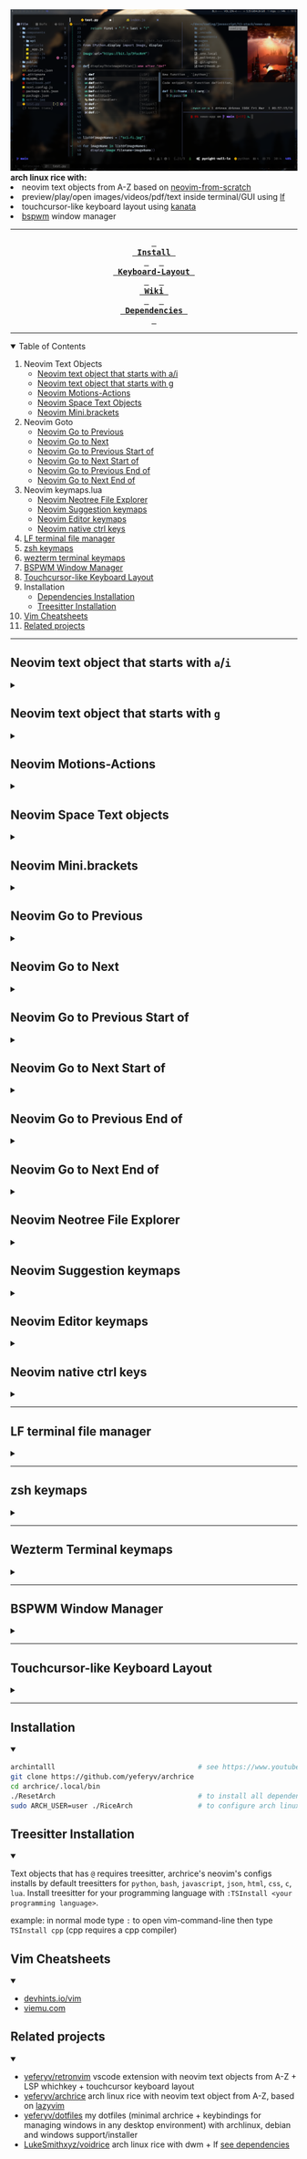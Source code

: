 <div align="center">
    <img src="screenshot.png" alt="screenshot">
    <div align="left">
    <b> arch linux rice with: </b>
    <li> neovim text objects from A-Z based on <a href="https://github.com/LunarVim/Neovim-from-scratch">neovim-from-scratch</a> </li>
    <li> preview/play/open images/videos/pdf/text inside terminal/GUI using <a href="https://github.com/gokcehan/lf">lf</a> </li>
    <li> touchcursor-like keyboard layout using <a href="https://github.com/jtroo/kanata">kanata</a> </li>
    <li> <a href="https://github.com/baskerville/bspwm">bspwm</a> window manager </li>
    </div>

---

**[<kbd> <br> Install <br> </kbd>][Install]** 
**[<kbd> <br> Keyboard-Layout <br> </kbd>][Keyboard-Layout]** 
**[<kbd> <br> Wiki <br> </kbd>][Wiki]** 
**[<kbd> <br> Dependencies <br> </kbd>][Dependencies]**

[Install]: #installation
[Keyboard-Layout]: #touchcursor-like-keyboard-layout
[Wiki]: https://github.com/YeferYV/archrice/wiki
[Dependencies]: https://github.com/YeferYV/archrice/wiki/dependencies

</div>

---

<details open><summary>Table of Contents</summary>

1. Neovim Text Objects
   - [Neovim text object that starts with a/i](#neovim-text-object-that-starts-with-ai)
   - [Neovim text object that starts with g](#neovim-text-object-that-starts-with-g)
   - [Neovim Motions-Actions](#neovim-motions-actions)
   - [Neovim Space Text Objects](#neovim-space-keymaps)
   - [Neovim Mini.brackets](#neovim-minibrackets)
2. Neovim Goto
   - [Neovim Go to Previous](#neovim-go-to-previous)
   - [Neovim Go to Next](#neovim-go-to-next)
   - [Neovim Go to Previous Start of](#neovim-go-to-previous-start-of)
   - [Neovim Go to Next Start of](#neovim-go-to-next-start-of)
   - [Neovim Go to Previous End of](#neovim-go-to-previous-end-of)
   - [Neovim Go to Next End of](#neovim-go-to-next-end-of)
3. Neovim keymaps.lua
   - [Neovim Neotree File Explorer](#neovim-neotree-file-explorer)
   - [Neovim Suggestion keymaps](#neovim-suggestion-keymaps)
   - [Neovim Editor keymaps](#neovim-editor-keymaps)
   - [Neovim native ctrl keys](#neovim-native-ctrl-keys)
4. [LF terminal file manager](#lf-terminal-file-manager)
5. [zsh keymaps](#zsh-keymaps)
6. [wezterm terminal keymaps](#wezterm-terminal-keymaps)
7. [BSPWM Window Manager](#bspwm-window-manager)
8. [Touchcursor-like Keyboard Layout](#touchcursor-like-keyboard-layout)
9. Installation
   - [Dependencies Installation](#dependencies-installation)
   - [Treesitter Installation](#treesitter-installation)
10. [Vim Cheatsheets](#vim-cheatsheets)
11. [Related projects](#related-projects)

</details>

---

## Neovim text object that starts with `a`/`i`

<details><summary></summary>

|          default keymaps           | repeater key | finds and autojumps? | textobject             | description                                                                               | inner / outer                                                                 |
| :--------------------------------: | :----------: | :------------------: | :--------------------- | :---------------------------------------------------------------------------------------- | :---------------------------------------------------------------------------- |
|             `ia`, `aa`             |     `.`      |         yes          | \_function_args        | whole argument/parameter of a function                                                    | outer includes braces                                                         |
|             `iA`, `aA`             |     `.`      |         yes          | @Asignment             | inner: left side of asignment without including type                                      | outer includes left and right side                                            |
|             `ib`, `ab`             |     `.`      |         yes          | \_Braces               | inside of () [] {}                                                                        | outer includes braces                                                         |
|             `iB`, `aB`             |     `.`      |                      | @Block                 | code block (inside of a function, loop, ...)                                              | outer includes line above                                                     |
|             `ic`, `ac`             |     `.`      |                      | word-column            | visual block for words                                                                    | outer includes spaces                                                         |
|             `iC`, `aC`             |     `.`      |                      | WORD-column            | visual block for WORDS                                                                    | outer includes spaces                                                         |
|             `id`, `ad`             |     `.`      |                      | greedyOuterIndentation | outer indentation, expanded to blank lines; useful to get functions with annotations      | outer includes a blank, like `ap`/`ip`                                        |
|             `ie`, `ae`             |     `.`      |                      | nearEoL                | from cursor position to end of line, minus one character                                  | outer includes from start of line (line wise)                                 |
|             `if`, `af`             |     `.`      |         yes          | \_function_call        | like `function args` but only when a function is called                                   | outer includes the function called                                            |
|             `iF`, `aF`             |     `.`      |         yes          | @Function              | inside of a function without leading comments                                             | outer includes function declaration                                           |
|             `ig`, `ag`             |     `.`      |         yes          | @Comment               | line comment                                                                              | outer many times same as inner                                                |
|             `iG`, `aG`             |     `.`      |         yes          | @Conditional           | inside conditional without blanklines                                                     | outer includes the start of a condition                                       |
|             `ih`, `ah`             |     `.`      |         yes          | \_htmlAttribute        | attribute in html/xml like `href="foobar.com"`                                            | inner is only the value inside the quotes trailing comma and space            |
|             `ii`, `ai`             |     `.`      |                      | indentation_noblanks   | surrounding lines with same or higher indentation delimited by blanklines                 | outer includes line above                                                     |
|             `iI`, `aI`             |     `.`      |                      | indentation            | surrounding lines with same or higher indentation                                         | outer includes line above and below                                           |
|             `ij`, `aj`             |     `.`      |         yes          | cssSelector            | class in CSS like `.my-class`                                                             | outer includes trailing comma and space                                       |
|             `ik`, `ak`             |     `.`      |         yes          | \_key                  | key of key-value pair, or left side of a assignment                                       | outer includes spaces                                                         |
|             `il`, `al`             |     `.`      |         yes          | +Last                  | go to last mini.ai text-object (which start with @ or \_)                                 | requires `i`/`a` example `vilk`                                               |
|             `iL`, `aL`             |     `.`      |         yes          | @Loop                  | inside `while` or `for` clauses                                                           | outer includes blankline + comments + line above                              |
|             `im`, `am`             |     `.`      |         yes          | chainMember            | field with the full call, like `.encode(param)`                                           | outer includes the leading `.` (or `:`)                                       |
|             `iM`, `aM`             |     `.`      |         yes          | mdFencedCodeBlock      | markdown fenced code (enclosed by three backticks)                                        | outer includes the enclosing backticks                                        |
|             `in`, `an`             |     `.`      |         yes          | \_number               | numbers, similar to `<C-a>`                                                               | inner: only pure digits, outer: number including minus sign and decimal point |
|             `iN`, `aN`             |     `.`      |         yes          | +Next                  | go to Next mini.ai text-object (which start with @ or \_)                                 | requires `i`/`a` example `viNk`                                               |
|             `io`, `ao`             |     `.`      |         yes          | \_whitespaces          | whitespace beetween characters                                                            | outer includes surroundings                                                   |
|             `ip`, `ap`             |     `.`      |                      | \_paragraph            | blanklines can also be treat as paragraphs when focused on a blankline                    | outer includes below lines                                                    |
|             `iP`, `aP`             |     `.`      |         yes          | @Parameter             | parameters of a function (`>,` or `<,` to interchange)                                    | outer includes commas + spaces                                                |
|             `iq`, `aq`             |     `.`      |         yes          | @Call                  | like `function call` but treesitter aware                                                 | outer includes the function called                                            |
|             `iQ`, `aQ`             |     `.`      |         yes          | @Class                 | inside of a class                                                                         | outer includes class declaration                                              |
|             `ir`, `ar`             |     `.`      |                      | restOfIndentation      | lines down with same or higher indentation                                                | outer: restOfParagraph                                                        |
|             `iR`, `aR`             |     `.`      |         yes          | @Return                | inside of a Return clause                                                                 | outer includes the `return                                                    |
|             `is`, `as`             |     `.`      |                      | \_sentence             | inside mini.ai text object (todo: overwrite it with the original sentence textobj)        | outer line wise                                                               |
|             `iS`, `aS`             |     `.`      |                      | subword                | like `iw`, but treating `-`, `_`, and `.` as word delimiters _and_ only part of camelCase | outer includes trailing `_`,`-`, or space                                     |
|             `it`, `at`             |     `.`      |         yes          | \_tag                  | inside of a html/jsx tag                                                                  | outer includes openning and closing tags                                      |
|             `iu`, `au`             |     `.`      |         yes          | \_quotes               | inside of `` '' ""                                                                        | outer includes openning and closing quotes                                    |
|             `iU`, `aU`             |     `.`      |         yes          | pyTripleQuotes         | python strings surrounded by three quotes (regular or f-string)                           | inner excludes the `"""` or `'''`                                             |
|             `iv`, `av`             |     `.`      |         yes          | \_value                | value of key-value pair, or right side of a assignment                                    | outer includes trailing commas or semicolons or spaces                        |
|             `iw`, `aw`             |     `.`      |                      | \_word                 | from cursor to end of word (delimited by punctuation or space)                            | outer includes start of word                                                  |
|             `iW`, `aW`             |     `.`      |                      | \_WORD                 | from cursor to end of WORD (includes punctuation)                                         | outer includes start of word                                                  |
|             `ix`, `ax`             |     `.`      |         yes          | \_Hex                  | hexadecimal number or color                                                               | outer includes hash `#`                                                       |
|             `iy`, `ay`             |     `.`      |                      | same_indent            | surrounding lines with only same indentation (delimited by blankspaces)                   | outer includes blankspaces                                                    |
|             `iz`, `az`             |     `.`      |                      | fold                   | inside folds without line above neither below                                             | outer includes line above andd below                                          |
|             `iZ`, `aZ`             |     `.`      |         yes          | closedFold             | closed fold                                                                               | outer includes one line after the last folded line                            |
|             `i=`, `a=`             |     `.`      |         yes          | @Assignment.rhs-lhs    | assignmentt right and left without type keyword neither semicolons                        | inner: left assignment, outer: right assignment                               |
|             `i#`, `a#`             |     `.`      |         yes          | @Number                | like `_number` but treesitter aware                                                       | inner and outer are the same (only pure digits)                               |
|             `i?`, `a?`             |     `.`      |         yes          | \_Prompt               | will ask you for enter the delimiters of a text object (useful for dot repeteability)     | outer includes surroundings                                                   |
|       `i(`, `i)`, `a(`, `a)`       |     `.`      |         yes          | `(` or `)`             | inside `()`                                                                               | outer includes surroundings                                                   |
|       `i[`, `i]`, `a[`, `a]`       |     `.`      |         yes          | `[` or `]`             | inside `[]`                                                                               | outer includes surroundings                                                   |
|       `i{`, `i}`, `a{`, `a}`       |     `.`      |         yes          | `{` or `}`             | inside `{}`                                                                               | outer includes surroundings                                                   |
|       `i<`, `i>`, `a<`, `a>`       |     `.`      |         yes          | `<` or `>`             | inside `<>`                                                                               | outer includes surroundings                                                   |
|              i\`, a\`              |     `.`      |         yes          | apostrophe             | inside ``                                                                                 | outer includes surroundings                                                   |
|             `i'`, `a'`             |     `.`      |         yes          | `'`                    | inside `''`                                                                               | outer includes surroundings                                                   |
|             `i"`, `a"`             |     `.`      |         yes          | `"`                    | inside `""`                                                                               | outer includes surroundings                                                   |
|             `i.`, `a.`             |     `.`      |         yes          | `.`                    | inside `..`                                                                               | outer includes surroundings                                                   |
|             `i,`, `a,`             |     `.`      |         yes          | `,`                    | inside `,,`                                                                               | outer includes surroundings                                                   |
|             `i;`, `a;`             |     `.`      |         yes          | `;`                    | inside `;;`                                                                               | outer includes surroundings                                                   |
|             `i-`, `a-`             |     `.`      |         yes          | `-`                    | inside `--`                                                                               | outer includes surroundings                                                   |
|             `i_`, `a_`             |     `.`      |         yes          | `_`                    | inside `__`                                                                               | outer includes surroundings                                                   |
|             `i/`, `a/`             |     `.`      |         yes          | `/`                    | inside `//`                                                                               | outer includes surroundings                                                   |
|            `i\|`, `a\|`            |     `.`      |         yes          | `\|`                   | inside `\|\|`                                                                             | outer includes surroundings                                                   |
|             `i&`, `a&`             |     `.`      |         yes          | `&`                    | inside `&&`                                                                               | outer includes surroundings                                                   |
| `i<punctuation>`, `a<punctuation>` |     `.`      |         yes          | `<punctuation>`        | inside `<punctuation><punctuation>`                                                       | outer includes surroundings                                                   |

</details>

## Neovim text object that starts with `g`

<details><summary></summary>

|    keymap    |  mode   |      repeater key      | textobject                                                    | normal mode                       | operating-pending mode   | visual mode                  | examples in normal mode                                                          |
| :----------: | :-----: | :--------------------: | :------------------------------------------------------------ | :-------------------------------- | :----------------------- | :--------------------------- | :------------------------------------------------------------------------------- |
| `g{` or `g}` | `o`,`x` |                        | braces linewise                                               |                                   | will find and jump       | will find and jump           | `vg{` will select inside braces linewise                                         |
| `g[` or `g]` | `o`,`x` |                        | cursor to Left/right Around (only textobj with `@`,`_`)       |                                   | followed by operator     | uses selected region         | `vg]u` will select until quotation                                               |
|     `g<`     | `n`,`x` |          `.`           | goto StarOf textobj                                           | followed by operator              |                          | selects from cursor position | `vg>iu` will select until end of quotation                                       |
|     `g>`     | `n`,`x` |          `.`           | goto EndOf textobj                                            | followed by operator              |                          | selects form cursor position | `vg<iu` will select until start of quotation                                     |
|     `ga`     | `n`,`x` |                        | align                                                         | followed by operator              |                          | uses selected region         | `vipga=` will align a paragraph by `=`                                           |
|     `gA`     | `n`,`x` |                        | preview align (escape to cancel, enter to accept)             | followed by operator              |                          | uses selected region         | `vipgA=` will align a paraghaph by `=`                                           |
|     `gb`     | `n`,`x` |          `.`           | add virtual cursor (select and find)                          | selects word under cursor         |                          | uses selected word           | `gbgb` will select 2 same words                                                  |
|     `gB`     | `n`,`x` |          `.`           | add virtual cursor (find selected)                            | selects last search               |                          | uses selected word           | `gBgB` will select last search (2 matches)                                       |
|     `gc`     | `o`,`x` |          `.`           | Block comment                                                 |                                   | will find and jump       | will find and jump           | `vgc` will find and select a block of comment                                    |
|     `gC`     | `o`,`x` |          `.`           | Rest of comment                                               |                                   | won't jump               | uses selection               | `vgc` will select from cursor position until the end of block of comment         |
|     `gd`     | `o`,`x` |          `.`           | Diagnostic                                                    |                                   | will find and jump       | will find and jump           | `vgd` will select the error                                                      |
|     `ge`     | `o`,`x` |                        | Previous end of word                                          |                                   | uses cursor position     | uses selection               | `vge` will select from cursor position until previous end of word                |
|     `gE`     | `o`,`x` |                        | Previous end of WORD ('WORD' omits punctuation )              |                                   | uses cursor position     | uses selection               | `vge` will select from cursor position until previous end of WORD                |
|     `gf`     | `o`,`x` |          `.`           | Next find                                                     |                                   | will find and jump       | uses selection               | `cgf???` will replace last search with `???` forwardly                           |
|     `gF`     | `o`,`x` |          `.`           | Prev find                                                     |                                   | will find and jump       | uses selection               | `cgF???` will replace last search with `???` backwardly                          |
|     `gg`     | `o`,`x` |          `.`           | First line                                                    |                                   | uses cursor position     | uses selection               | `vgg` will select until first line                                               |
|     `gh`     | `o`,`x` |          `.`           | Git hunk                                                      |                                   | won't jump               | relesects                    | `vgh` will select modified code                                                  |
|     `gi`     | `n`,`x` |                        | Goto Insert                                                   | will find and jump                |                          | uses selection               | `vgi` will select until last insertion                                           |
|     `gI`     | `o`,`x` |                        | select reference (under cursor)                               |                                   | select word under cursor | reselects                    | `vgI` will select word undercursor                                               |
|     `gj`     | `o`,`x` |          `.`           | GoDown when wrapped                                           |                                   | uses cursor position     | uses selection               | `vgj` will select one line down                                                  |
|     `gk`     | `o`,`x` |          `.`           | GoUp when wrapped                                             |                                   | uses cursor position     | uses selection               | `vgj` will select one line up                                                    |
|     `gK`     | `o`,`x` |          `.`           | column down until indent or shorter line                      |                                   | won't jump               | uses selection               | `vgK` will select column from cursor position until indent or shorter line       |
|     `gl`     | `o`,`x` |                        | Jump toLastChange                                             |                                   | won't jump               | uses selection               | `vgl` will select from cursor position until last change                         |
|     `gL`     | `o`,`x` |          `.`           | Url                                                           |                                   | will find and jump       | relesects                    | `vgL` will select url                                                            |
|     `gm`     | `o`,`x` |                        | Last change                                                   |                                   | won't jump               | reselects                    | `vgm` will select last change                                                    |
|     `gn`     | `o`,`x` | `;`forward `,`backward | +goto next (only textobj with `@`,`_`)                        |                                   | followed by operator     | uses selection               | `vgniu` will select from cursor position until next quotation                    |
|     `go`     | `n`,`x` |          `.`           | add virtual cursor down                                       | selects word under cursor         |                          | uses selected word           | `gogo` will select word and go down then select word and go down                 |
|     `gO`     | `n`,`x` |          `.`           | add virtual cursor up                                         | selects word under cursor         |                          | uses selected word           | `gOgO` will select word and go up then select word and go up                     |
|     `gp`     | `o`,`x` | `;`forward `,`backward | +goto previous (only textobj with `@`,`_`)                    |                                   | followed by operator     | uses selection               | `vgpiu` will select from cursor position until previous quotation                |
|     `gq`     | `n`,`x` |          `.`           | Split/Join comments/lines 80chars(todo: not working)          | requires a operator               |                          | applies to selection         | `vipgq` will split/join a paragraph limited by 80 characters                     |
|     `gr`     | `o`,`x` |          `.`           | RestOfWindow                                                  |                                   | uses cursor position     | uses selection               | `vgr` will select from the cursorline to the last line in the window             |
|     `gR`     | `o`,`x` |          `.`           | VisibleWindow                                                 |                                   | uses cursor position     | uses selection               | `vgR` will select all lines visible in the current window                        |
|     `gs`     | `n`,`x` |          `.`           | Surround (followed by a=add, d=delete, r=replace)             | followed by operator (only add)   |                          | uses selection (only add)    | `viwgsa"` will add `"` to word, `gsd"` will delete `"`, `gsr"'` will replace `"` |
|     `gS`     | `n`,`x` |          `.`           | Join/Split lines inside braces                                | will toggle inside `{}`,`[]`,`()` |                          | followed by operator         | `vipgS` will join selected lines in one line                                     |
|     `gt`     | `o`,`x` |                        | toNextQuotationMark                                           |                                   | uses cursor position     | uses selection               | `vigt` will select from cursor to next closing `'`, `"`, or `` ` ``              |
|     `gT`     | `o`,`x` |                        | toNextClosingBracket                                          |                                   | uses cursor position     | uses selection               | `vigT` will select from cursor to next closing `]`, `)`, or `}`                  |
|     `gu`     | `n`,`x` |          `.`           | to lowercase                                                  | requires a operator               |                          | applies to selection         | `vipgu` will lowercase a paragraph                                               |
|     `gU`     | `n`,`x` |          `.`           | to Uppercase                                                  | requires a operator               |                          | applies to selection         | `vipgU` will uppercase a paragraph                                               |
|     `gv`     | `n`,`x` |                        | last selected                                                 | will find and jump                |                          | reselects                    | `vgv` will select last selection                                                 |
|     `gw`     | `n`,`x` |          `.`           | Split/Join comments/lines 80chars (preserves cursor position) | requires a operator               |                          | applies to selection         | `vipgw` will split/join a paragraph limited by 80 characters                     |
|     `gW`     | `n`,`x` |                        | word-column multicursor                                       | selects from cursor position      |                          | selects from cursor position | `gW` will select words until blankline                                           |
|     `gx`     | `n`,`x` |          `.`           | Blackhole register                                            | followed by operator              |                          | deletes selection            | `vipgx` will delete a paragraph without copying                                  |
|     `gX`     | `n`,`x` |          `.`           | Blackhole linewise                                            | operator not required             |                          | deletes line                 | `gX` will delete line                                                            |
|     `gy`     | `n`,`x` |          `.`           | replace with register                                         | followed by operator              |                          | applies to selection         | `viwgy` will replace word with register (yanked text)                            |
|     `gY`     | `n`,`x` |          `.`           | exchange text                                                 | followed by operator              |                          | uses selection               | `viwgY` will exchange word with another `viwgY`                                  |
|     `gz`     | `n`,`x` |          `.`           | sort                                                          | followed by operator              |                          | uses selection               | `vipgz` will sort paragraph                                                      |
|     `g+`     | `n`,`x` |          `.`           | Increment number                                              | selects number under cursor       |                          | uses selected number         | `10g+` will increment by 10                                                      |
|     `g-`     | `n`,`x` |          `.`           | Decrement number                                              | selects number under cursor       |                          | uses selected number         | `g-` will decrement by 1                                                         |
|   `g<Up>`    | `n`,`x` |                        | Numbers ascending                                             | selects number under cursor       |                          | uses selected number         | `g<Up>` will increase selected numbers ascendingly                               |
|  `g<Down>`   | `n`,`x` |                        | Numbers descending                                            | selects number under cursor       |                          | uses selected number         | `g<Down>` will decrease selected numbers descendingly                            |
|     `=`      | `n`,`x` |          `.`           | autoindent                                                    | followed by operator              |                          | uses selection               | `vip=` autoindents paragraph                                                     |
|     `>`      | `n`,`x` |          `.`           | indent right                                                  | followed by operator              |                          | uses selection               | `vip>` indents to right a paragraph                                              |
|     `<`      | `n`,`x` |          `.`           | indent left                                                   | followed by operator              |                          | uses selection               | `vip<` indents to left a paragraph                                               |

</details>

## Neovim Motions-Actions

<details><summary></summary>

| Keymap |  Mode   | Description                                              |      repeater key      | requires operator? | example when in normal mode                              |
| :----: | :-----: | :------------------------------------------------------- | :--------------------: | :----------------: | :------------------------------------------------------- |
|  `g[`  | `n`,`x` | +Cursor to Left Around (only textobj with `@`,`_`)       |                        |        yes         | `g]u` go to end to quotation                             |
|  `g]`  | `n`,`x` | +Cursor to Rigth Around (only textobj with `@`,`_`)      |                        |        yes         | `g[u` go to start of quotation                           |
|  `g<`  | `n`,`x` | +goto StarOf textobj                                     |          `.`           |        yes         | `g<iu` go to start of quotation                          |
|  `g>`  | `n`,`x` | +goto EndOf textobj                                      |          `.`           |        yes         | `g>iu` go to end of quotation                            |
|  `g,`  |   `n`   | go forward in `:changes`                                 |                        |                    |                                                          |
|  `g;`  |   `n`   | go backward in `:changes`                                |                        |                    |                                                          |
|  `ga`  | `n`,`x` | +align                                                   |          `.`           |        yes         | `gaip=` will align a paragraph by `=`                    |
|  `gA`  | `n`,`x` | +preview align (escape to cancel, enter to accept)       |          `.`           |        yes         | `gAip=` will align a paragraph by `=`                    |
|  `gb`  | `n`,`x` | add virtual cursor (select and find)                     |          `.`           |                    |                                                          |
|  `gB`  | `n`,`x` | add virtual cursor (find selected)                       |          `.`           |                    |                                                          |
|  `gc`  | `n`,`x` | +comment                                                 |          `.`           |        yes         | `gcip` comment a paragraph                               |
|  `gd`  |   `n`   | goto definition                                          |                        |                    |                                                          |
|  `ge`  | `n`,`x` | goto previous endOfWord                                  |                        |                    |                                                          |
|  `gE`  | `n`,`x` | goto previous endOfWord                                  |                        |                    |                                                          |
|  `gf`  |   `n`   | goto file under cursor                                   |                        |                    |                                                          |
|  `gg`  | `n`,`x` | goto first line                                          |                        |                    |                                                          |
|  `gh`  |   `n`   | paste LastSearch register                                |          `.`           |                    |                                                          |
|  `gi`  | `n`,`x` | goto insert                                              |                        |                    |                                                          |
|  `gI`  | `n`,`x` | select reference (under cursor)                          |                        |                    |                                                          |
|  `gj`  | `n`,`x` | goto Down (when wrapped)                                 |                        |                    |                                                          |
|  `gJ`  | `n`,`x` | Join below Line                                          |          `.`           |                    |                                                          |
|  `gk`  | `n`,`x` | goto Up (when wrapped)                                   |                        |                    |                                                          |
|  `gl`  | `n`,`x` | goto last change                                         |                        |                    |                                                          |
|  `gm`  |   `n`   | goto mid window                                          |                        |                    |                                                          |
|  `gM`  | `n`,`x` | goto mid line                                            |                        |                    |                                                          |
|  `gn`  | `n`,`x` | +goto next (only textobj with `@`,`_`)                   | `;`forward `,`backward |        yes         | `gniu` go to next quotation                              |
|  `go`  | `n`,`x` | add virtual cursor down (tab to extend/cursor mode)      |          `.`           |                    |                                                          |
|  `gO`  | `n`,`x` | add virtual cursor up (tab to extend/cursor mode)        |          `.`           |                    |                                                          |
|  `gp`  | `n`,`x` | +goto previous (only textobj with `@`,`_`)               | `;`forward `,`backward |        yes         | `gpiu` go to previous quotation                          |
|  `gq`  | `n`,`x` | +SplitJoin comment/lines 80chars (overrited by LSP)      |          `.`           |        yes         | `gqip` split/join a paragraph by 80 characters           |
|  `gr`  |   `n`   | Redo register (dot to paste forward)                     |          `.`           |                    |                                                          |
|  `gR`  |   `n`   | Redo register (dot to paste backward)                    |          `.`           |                    |                                                          |
|  `gs`  | `n`,`x` | +Surround (followed by a=add, d=delete, r=replace)       |          `.`           |        yes         | `gsaiw"` add `"`, `gsd"` delete `"`, `gsr"'` replace `"` |
|  `gS`  | `n`,`x` | SplitJoin args                                           |          `.`           |                    |                                                          |
|  `gt`  |   `n`   | goto next tab                                            |                        |                    |                                                          |
|  `gT`  |   `n`   | goto prev tab                                            |                        |                    |                                                          |
|  `gu`  | `n`,`x` | +toLowercase                                             |          `.`           |        yes         | `guip` lowercase a paragraph                             |
|  `gU`  | `n`,`x` | +toUppercase                                             |          `.`           |        yes         | `gUip` uppercase a paragraph                             |
|  `gv`  | `n`,`x` | last selected                                            |                        |                    |                                                          |
|  `gw`  | `n`,`x` | +SplitJoin coments/lines 80chars (keeps cursor position) |          `.`           |        yes         | `gwip` split/join a paragraph by 80 characters           |
|  `gW`  | `n`,`x` | word-column multicursor                                  |                        |                    |                                                          |
|  `gx`  | `n`,`x` | +Blackhole register                                      |          `.`           |        yes         | `gxip` delete a paragraph without copying                |
|  `gX`  | `n`,`x` | Blackhole linewise                                       |          `.`           |        yes         | `gX` delete line                                         |
|  `gy`  | `n`,`x` | +replace with register                                   |          `.`           |        yes         | `gyiw` replace word with register (yanked text)          |
|  `gY`  | `n`,`x` | +exchange text                                           |          `.`           |        yes         | `gYiw` exchange word with another `gYiw`                 |
|  `gz`  | `n`,`x` | +sort                                                    |          `.`           |        yes         | `gzip` sort paragraph                                    |
|  `g+`  | `n`,`x` | Increment number                                         |          `.`           |        yes         | `10g+` increment by 10                                   |
|  `g-`  | `n`,`x` | Decrement number                                         |          `.`           |        yes         | `g-` decrement by 1                                      |
|  `=`   | `n`,`x` | +autoindent                                              |          `.`           |        yes         | `=ip` autoindents paragraph                              |
|  `>`   | `n`,`x` | +indent right                                            |          `.`           |        yes         | `>ip` indents to right a paragraph                       |
|  `<`   | `n`,`x` | +indent left                                             |          `.`           |        yes         | `<ip` indents to left a paragraph                        |
|  `$`   | `n`,`x` | End of line                                              |                        |                    |                                                          |
|  `%`   | `n`,`x` | Matching character: '()', '{}', '[]'                     |                        |                    |                                                          |
|  `0`   | `n`,`x` | Start of line                                            |                        |                    |                                                          |
|  `^`   | `n`,`x` | Start of line (non-blank)                                |                        |                    |                                                          |
|  `[[`  | `n`,`x` | Previous class                                           |                        |                    |                                                          |
|  `]]`  | `n`,`x` | Next class                                               |                        |                    |                                                          |
|  `{`   | `n`,`x` | Previous empty line                                      |                        |                    |                                                          |
|  `}`   | `n`,`x` | Next empty line                                          |                        |                    |                                                          |
| `<CR>` | `n`,`x` | Continue Last Flash search                               |                        |                    |                                                          |
|  `b`   | `n`,`x` | Previous word                                            |                        |                    |                                                          |
|  `e`   | `n`,`x` | Next end of word                                         |                        |                    |                                                          |
|  `f`   | `n`,`x` | Move to next char                                        |          `f`           |                    |                                                          |
|  `F`   | `n`,`x` | Move to previous char                                    |          `F`           |                    |                                                          |
|  `G`   | `n`,`x` | Last line                                                |                        |                    |                                                          |
|  `R`   | `n`,`x` | Treesitter Flash Search                                  |                        |                    |                                                          |
|  `s`   | `n`,`x` | Flash                                                    |         `<CR>`         |                    |                                                          |
|  `S`   | `n`,`x` | Flash Treesitter                                         |                        |                    |                                                          |
|  `t`   | `n`,`x` | Move before next char                                    |                        |                    |                                                          |
|  `T`   | `n`,`x` | Move before previous char                                |                        |                    |                                                          |
|  `U`   |   `n`   | repeat :normal <keys>                                    |                        |                    |                                                          |
|  `w`   | `n`,`x` | Next word                                                |                        |                    |                                                          |
|  `W`   | `n`,`x` | Next WORD                                                |                        |                    |                                                          |
|  `Y`   | `n`,`x` | Yank until end of line                                   |                        |                    |                                                          |

</details>

## Neovim Space Text objects

<details><summary></summary>

|       Keymap       |    Mode     | Description                                |                                                    repeater key                                                    |
| :----------------: | :---------: | :----------------------------------------- | :----------------------------------------------------------------------------------------------------------------: |
|     `<space>`      |     `n`     | show whichkey menu                         | `.` [supported `WhichkeyRepeat`](https://github.com/YeferYV/archrice/blob/main/.config/nvim/lua/user/whichkey.lua) |
| `<space><space>f`  | `n`,`x`,`o` | ColumnMove_f                               |                                               `;`forward `,`backward                                               |
| `<space><space>t`  | `n`,`x`,`o` | ColumnMove_t                               |                                               `;`forward `,`backward                                               |
| `<space><space>F`  | `n`,`x`,`o` | ColumnMove_F                               |                                               `;`forward `,`backward                                               |
| `<space><space>T`  | `n`,`x`,`o` | ColumnMove_T                               |                                               `;`forward `,`backward                                               |
| `<space><space>;`  | `n`,`x`,`o` | Next ColumnMove\_;                         |                                               `;`forward `,`backward                                               |
| `<space><space>,`  | `n`,`x`,`o` | Prev ColumnMove\_,                         |                                               `;`forward `,`backward                                               |
| `<space><space>a`  | `n`,`x`,`o` | End Indent with_blankline                  |                                               `;`forward `,`backward                                               |
| `<space><space>i`  | `n`,`x`,`o` | Start Indent with_blankline                |                                               `;`forward `,`backward                                               |
| `<space><space>A`  | `n`,`x`,`o` | End Indent skip_blankline                  |                                               `;`forward `,`backward                                               |
| `<space><space>I`  | `n`,`x`,`o` | Start Indent skip_blankline                |                                               `;`forward `,`backward                                               |
| `<space><space>w`  | `n`,`x`,`o` | Next ColumnMove_w                          |                                               `;`forward `,`backward                                               |
| `<space><space>b`  | `n`,`x`,`o` | Prev ColumnMove_b                          |                                               `;`forward `,`backward                                               |
| `<space><space>e`  | `n`,`x`,`o` | Next ColumnMove_e                          |                                               `;`forward `,`backward                                               |
| `<space><space>ge` | `n`,`x`,`o` | Prev ColumnMove_ge                         |                                               `;`forward `,`backward                                               |
| `<space><space>W`  | `n`,`x`,`o` | Next ColumnMove_W                          |                                               `;`forward `,`backward                                               |
| `<space><space>B`  | `n`,`x`,`o` | Prev ColumnMove_B                          |                                               `;`forward `,`backward                                               |
| `<space><space>E`  | `n`,`x`,`o` | Next ColumnMove_E                          |                                               `;`forward `,`backward                                               |
| `<space><space>gE` | `n`,`x`,`o` | Prev ColumnMove_gE                         |                                               `;`forward `,`backward                                               |
| `<space><space>}`  | `n`,`x`,`o` | Next Blankline                             |                                               `;`forward `,`backward                                               |
| `<space><space>{`  | `n`,`x`,`o` | Prev Blankline                             |                                               `;`forward `,`backward                                               |
| `<space><space>)`  | `n`,`x`,`o` | Next Paragraph                             |                                               `;`forward `,`backward                                               |
| `<space><space>(`  | `n`,`x`,`o` | Prev Paragraph                             |                                               `;`forward `,`backward                                               |
| `<space><space>]`  | `n`,`x`,`o` | End Fold                                   |                                               `;`forward `,`backward                                               |
| `<space><space>[`  | `n`,`x`,`o` | Start Fold                                 |                                               `;`forward `,`backward                                               |
| `<space><space>+`  | `n`,`x`,`o` | next startline                             |                                               `;`forward `,`backward                                               |
| `<space><space>-`  | `n`,`x`,`o` | Prev StartLine                             |                                               `;`forward `,`backward                                               |
| `<space><space>p`  |   `n`,`x`   | Paste after (secondary clipboard)          |                                                        `.`                                                         |
| `<space><space>P`  |   `n`,`x`   | Paste before (secondary clipboard)         |                                                        `.`                                                         |
| `<space><space>y`  |   `n`,`x`   | Yank (secondary clipboard)                 |                                                                                                                    |
| `<space><space>Y`  |   `n`,`x`   | Yank until EndOfLine (secondary clipboard) |                                                                                                                    |

</details>

## Neovim Mini.brackets

<details><summary></summary>

|       keymap        |    mode     | description                     |
| :-----------------: | :---------: | :------------------------------ |
| `[b`/`]b`/`[B`/`]B` | `n`,`o`,`x` | prev/next/first/last buffer     |
| `[c`/`]c`/`[C`/`]C` | `n`,`o`,`x` | prev/next/first/last comment    |
| `[x`/`]x`/`[X`/`]X` | `n`,`o`,`x` | prev/next/first/last conflict   |
| `[d`/`]d`/`[D`/`]D` | `n`,`o`,`x` | prev/next/first/last diagnostic |
| `[f`/`]f`/`[F`/`]F` | `n`,`o`,`x` | prev/next/first/last file       |
| `[i`/`]i`/`[I`/`]I` | `n`,`o`,`x` | prev/next/first/last indent     |
| `[j`/`]j`/`[J`/`]J` | `n`,`o`,`x` | prev/next/first/last jump       |
| `[l`/`]l`/`[L`/`]L` | `n`,`o`,`x` | prev/next/first/last location   |
| `[o`/`]o`/`[O`/`]O` | `n`,`o`,`x` | prev/next/first/last oldfile    |
| `[q`/`]q`/`[Q`/`]Q` | `n`,`o`,`x` | prev/next/first/last quickfix   |
| `[t`/`]t`/`[T`/`]T` | `n`,`o`,`x` | prev/next/first/last treesitter |
| `[u`/`]u`/`[U`/`]U` | `n`,`o`,`x` | prev/next/first/last undo       |
| `[w`/`]w`/`[W`/`]W` | `n`,`o`,`x` | prev/next/first/last window     |
| `[y`/`]y`/`[Y`/`]Y` | `n`,`o`,`x` | prev/next/first/last yank       |

</details>

## Neovim Go to Previous

<details><summary></summary>

| Keymap |    Mode     | Description                  |      repeater key      |
| :----: | :---------: | :--------------------------- | :--------------------: |
| `gpc`  | `n`,`o`,`x` | go to previous comment       | `;`forward `,`backward |
| `gpd`  | `n`,`o`,`x` | go to previous diagnostic    | `;`forward `,`backward |
| `gph`  | `n`,`o`,`x` | go to previous git hunk      | `;`forward `,`backward |
| `gpiy` | `n`,`o`,`x` | go to previous same_indent   | `;`forward `,`backward |
| `gpr`  | `n`,`o`,`x` | go to previous reference     | `;`forward `,`backward |
| `gpz`  | `n`,`o`,`x` | go to previous start of fold | `;`forward `,`backward |
| `gpZ`  | `n`,`o`,`x` | go to previous start scope   | `;`forward `,`backward |

</details>

## Neovim Go to Next

<details><summary></summary>

| Keymap |    Mode     | Description              |      repeater key      |
| :----: | :---------: | :----------------------- | :--------------------: |
| `gnc`  | `n`,`o`,`x` | go to next comment       | `;`forward `,`backward |
| `gnd`  | `n`,`o`,`x` | go to next diagnostic    | `;`forward `,`backward |
| `gnh`  | `n`,`o`,`x` | go to next git hunk      | `;`forward `,`backward |
| `gniy` | `n`,`o`,`x` | go to next same_indent   | `;`forward `,`backward |
| `gnr`  | `n`,`o`,`x` | go to next reference     | `;`forward `,`backward |
| `gnz`  | `n`,`o`,`x` | go to next start of fold | `;`forward `,`backward |
| `gnZ`  | `n`,`o`,`x` | go to next start scope   | `;`forward `,`backward |

</details>

## Neovim Go to Previous Start of

<details><summary></summary>

| Keymap | Mode        | Description           | Repeater Key           |
| ------ | ----------- | --------------------- | ---------------------- |
| `gpaB` | `n`,`o`,`x` | @block.outer          | `;`forward `,`backward |
| `gpaq` | `n`,`o`,`x` | @call.outer           | `;`forward `,`backward |
| `gpaQ` | `n`,`o`,`x` | @class.outer          | `;`forward `,`backward |
| `gpag` | `n`,`o`,`x` | @comment.outer        | `;`forward `,`backward |
| `gpaG` | `n`,`o`,`x` | @conditional.outer    | `;`forward `,`backward |
| `gpaF` | `n`,`o`,`x` | @function.outer       | `;`forward `,`backward |
| `gpaL` | `n`,`o`,`x` | @loop.outer           | `;`forward `,`backward |
| `gpaP` | `n`,`o`,`x` | @parameter.outer      | `;`forward `,`backward |
| `gpaR` | `n`,`o`,`x` | @return.outer         | `;`forward `,`backward |
| `gpaA` | `n`,`o`,`x` | @assignment.outer     | `;`forward `,`backward |
| `gpa=` | `n`,`o`,`x` | @assignment.lhs       | `;`forward `,`backward |
| `gpa#` | `n`,`o`,`x` | @number.outer         | `;`forward `,`backward |
| `gpaf` | `n`,`o`,`x` | outer \_function      | `;`forward `,`backward |
| `gpah` | `n`,`o`,`x` | outer \_htmlAttribute | `;`forward `,`backward |
| `gpak` | `n`,`o`,`x` | outer \_key           | `;`forward `,`backward |
| `gpan` | `n`,`o`,`x` | outer \_number        | `;`forward `,`backward |
| `gpau` | `n`,`o`,`x` | outer \_quote         | `;`forward `,`backward |
| `gpax` | `n`,`o`,`x` | outer \_Hex           | `;`forward `,`backward |
| `gpz`  | `n`,`o`,`x` | Previous Start Fold   | `;`forward `,`backward |
| `gpZ`  | `n`,`o`,`x` | Prev scope            | `;`forward `,`backward |
| `gpiB` | `n`,`o`,`x` | @block.inner          | `;`forward `,`backward |
| `gpiq` | `n`,`o`,`x` | @call.inner           | `;`forward `,`backward |
| `gpiQ` | `n`,`o`,`x` | @class.inner          | `;`forward `,`backward |
| `gpig` | `n`,`o`,`x` | @comment.inner        | `;`forward `,`backward |
| `gpiG` | `n`,`o`,`x` | @conditional.inner    | `;`forward `,`backward |
| `gpiF` | `n`,`o`,`x` | @function.inner       | `;`forward `,`backward |
| `gpiL` | `n`,`o`,`x` | @loop.inner           | `;`forward `,`backward |
| `gpiP` | `n`,`o`,`x` | @parameter.inner      | `;`forward `,`backward |
| `gpiR` | `n`,`o`,`x` | @return.inner         | `;`forward `,`backward |
| `gpiA` | `n`,`o`,`x` | @assignment.inner     | `;`forward `,`backward |
| `gpi=` | `n`,`o`,`x` | @assignment.rhs       | `;`forward `,`backward |
| `gpi#` | `n`,`o`,`x` | @number.inner         | `;`forward `,`backward |
| `gpif` | `n`,`o`,`x` | inner \_function      | `;`forward `,`backward |
| `gpih` | `n`,`o`,`x` | inner \_htmlAttribute | `;`forward `,`backward |
| `gpik` | `n`,`o`,`x` | inner \_key           | `;`forward `,`backward |
| `gpin` | `n`,`o`,`x` | inner \_number        | `;`forward `,`backward |
| `gpiu` | `n`,`o`,`x` | inner \_quote         | `;`forward `,`backward |
| `gpix` | `n`,`o`,`x` | inner \_Hex           | `;`forward `,`backward |

</details>

## Neovim Go to Next Start of

<details><summary></summary>

| Keymap | Mode        | Description           | Repeater Key           |
| ------ | ----------- | --------------------- | ---------------------- |
| `gnaB` | `n`,`o`,`x` | @block.outer          | `;`forward `,`backward |
| `gnaq` | `n`,`o`,`x` | @call.outer           | `;`forward `,`backward |
| `gnaQ` | `n`,`o`,`x` | @class.outer          | `;`forward `,`backward |
| `gnag` | `n`,`o`,`x` | @comment.outer        | `;`forward `,`backward |
| `gnaG` | `n`,`o`,`x` | @conditional.outer    | `;`forward `,`backward |
| `gnaF` | `n`,`o`,`x` | @function.outer       | `;`forward `,`backward |
| `gnaL` | `n`,`o`,`x` | @loop.outer           | `;`forward `,`backward |
| `gnaP` | `n`,`o`,`x` | @parameter.outer      | `;`forward `,`backward |
| `gnaR` | `n`,`o`,`x` | @return.outer         | `;`forward `,`backward |
| `gnaA` | `n`,`o`,`x` | @assignment.outer     | `;`forward `,`backward |
| `gna=` | `n`,`o`,`x` | @assignment.lhs       | `;`forward `,`backward |
| `gna#` | `n`,`o`,`x` | @number.outer         | `;`forward `,`backward |
| `gnaf` | `n`,`o`,`x` | outer \_function      | `;`forward `,`backward |
| `gnah` | `n`,`o`,`x` | outer \_htmlAttribute | `;`forward `,`backward |
| `gnak` | `n`,`o`,`x` | outer \_key           | `;`forward `,`backward |
| `gnan` | `n`,`o`,`x` | outer \_number        | `;`forward `,`backward |
| `gnau` | `n`,`o`,`x` | outer \_quote         | `;`forward `,`backward |
| `gnax` | `n`,`o`,`x` | outer \_Hex           | `;`forward `,`backward |
| `gnz`  | `n`,`o`,`x` | Next Start Fold       | `;`forward `,`backward |
| `gnZ`  | `n`,`o`,`x` | Next scope            | `;`forward `,`backward |
| `gniB` | `n`,`o`,`x` | @block.inner          | `;`forward `,`backward |
| `gniq` | `n`,`o`,`x` | @call.inner           | `;`forward `,`backward |
| `gniQ` | `n`,`o`,`x` | @class.inner          | `;`forward `,`backward |
| `gnig` | `n`,`o`,`x` | @comment.inner        | `;`forward `,`backward |
| `gniG` | `n`,`o`,`x` | @conditional.inner    | `;`forward `,`backward |
| `gniF` | `n`,`o`,`x` | @function.inner       | `;`forward `,`backward |
| `gniL` | `n`,`o`,`x` | @loop.inner           | `;`forward `,`backward |
| `gniP` | `n`,`o`,`x` | @parameter.inner      | `;`forward `,`backward |
| `gniR` | `n`,`o`,`x` | @return.inner         | `;`forward `,`backward |
| `gniA` | `n`,`o`,`x` | @assignment.inner     | `;`forward `,`backward |
| `gni=` | `n`,`o`,`x` | @assignment.rhs       | `;`forward `,`backward |
| `gni#` | `n`,`o`,`x` | @number.inner         | `;`forward `,`backward |
| `gnif` | `n`,`o`,`x` | inner \_function      | `;`forward `,`backward |
| `gnih` | `n`,`o`,`x` | inner \_htmlAttribute | `;`forward `,`backward |
| `gnik` | `n`,`o`,`x` | inner \_key           | `;`forward `,`backward |
| `gnin` | `n`,`o`,`x` | inner \_number        | `;`forward `,`backward |
| `gniu` | `n`,`o`,`x` | inner \_quote         | `;`forward `,`backward |
| `gnix` | `n`,`o`,`x` | inner \_Hex           | `;`forward `,`backward |

</details>

## Neovim Go to Previous End of

<details><summary></summary>

| Keymap  | Mode        | Description           | Repeater Key           |
| ------- | ----------- | --------------------- | ---------------------- |
| `gpeaB` | `n`,`o`,`x` | @block.outer          | `;`forward `,`backward |
| `gpeaq` | `n`,`o`,`x` | @call.outer           | `;`forward `,`backward |
| `gpeaQ` | `n`,`o`,`x` | @class.outer          | `;`forward `,`backward |
| `gpeag` | `n`,`o`,`x` | @comment.outer        | `;`forward `,`backward |
| `gpeaG` | `n`,`o`,`x` | @conditional.outer    | `;`forward `,`backward |
| `gpeaF` | `n`,`o`,`x` | @function.outer       | `;`forward `,`backward |
| `gpeaL` | `n`,`o`,`x` | @loop.outer           | `;`forward `,`backward |
| `gpeaP` | `n`,`o`,`x` | @parameter.outer      | `;`forward `,`backward |
| `gpeaR` | `n`,`o`,`x` | @return.outer         | `;`forward `,`backward |
| `gpeaA` | `n`,`o`,`x` | @assignment.lhs       | `;`forward `,`backward |
| `gpea=` | `n`,`o`,`x` | @assignment.outer     | `;`forward `,`backward |
| `gpea#` | `n`,`o`,`x` | @number.outer         | `;`forward `,`backward |
| `gpeaf` | `n`,`o`,`x` | outer \_function      | `;`forward `,`backward |
| `gpeah` | `n`,`o`,`x` | outer \_htmlAttribute | `;`forward `,`backward |
| `gpeak` | `n`,`o`,`x` | outer \_key           | `;`forward `,`backward |
| `gpean` | `n`,`o`,`x` | outer \_number        | `;`forward `,`backward |
| `gpeau` | `n`,`o`,`x` | outer \_quote         | `;`forward `,`backward |
| `gpeax` | `n`,`o`,`x` | outer \_Hex           | `;`forward `,`backward |
| `gpez`  | `n`,`o`,`x` | Previous End Fold     | `;`forward `,`backward |
| `gpeZ`  | `n`,`o`,`x` | Next scope            | `;`forward `,`backward |
| `gpeiB` | `n`,`o`,`x` | @block.inner          | `;`forward `,`backward |
| `gpeiq` | `n`,`o`,`x` | @call.inner           | `;`forward `,`backward |
| `gpeiQ` | `n`,`o`,`x` | @class.inner          | `;`forward `,`backward |
| `gpeig` | `n`,`o`,`x` | @comment.inner        | `;`forward `,`backward |
| `gpeiG` | `n`,`o`,`x` | @conditional.inner    | `;`forward `,`backward |
| `gpeiF` | `n`,`o`,`x` | @function.inner       | `;`forward `,`backward |
| `gpeiL` | `n`,`o`,`x` | @loop.inner           | `;`forward `,`backward |
| `gpeiP` | `n`,`o`,`x` | @parameter.inner      | `;`forward `,`backward |
| `gpeiR` | `n`,`o`,`x` | @return.inner         | `;`forward `,`backward |
| `gpeiA` | `n`,`o`,`x` | @assignment.inner     | `;`forward `,`backward |
| `gpei=` | `n`,`o`,`x` | @assignment.rhs       | `;`forward `,`backward |
| `gpei#` | `n`,`o`,`x` | @number.inner         | `;`forward `,`backward |
| `gpeif` | `n`,`o`,`x` | inner \_function      | `;`forward `,`backward |
| `gpeih` | `n`,`o`,`x` | inner \_htmlAttribute | `;`forward `,`backward |
| `gpeik` | `n`,`o`,`x` | inner \_key           | `;`forward `,`backward |
| `gpein` | `n`,`o`,`x` | inner \_number        | `;`forward `,`backward |
| `gpeiu` | `n`,`o`,`x` | inner \_quote         | `;`forward `,`backward |
| `gpeix` | `n`,`o`,`x` | inner \_Hex           | `;`forward `,`backward |

</details>

## Neovim Go to Next End of

<details><summary></summary>

| Keymap  | Mode        | Description           | Repeater Key           |
| ------- | ----------- | --------------------- | ---------------------- |
| `gneaB` | `n`,`o`,`x` | @block.outer          | `;`forward `,`backward |
| `gneaq` | `n`,`o`,`x` | @call.outer           | `;`forward `,`backward |
| `gneaQ` | `n`,`o`,`x` | @class.outer          | `;`forward `,`backward |
| `gneag` | `n`,`o`,`x` | @comment.outer        | `;`forward `,`backward |
| `gneaG` | `n`,`o`,`x` | @conditional.outer    | `;`forward `,`backward |
| `gneaF` | `n`,`o`,`x` | @function.outer       | `;`forward `,`backward |
| `gneaL` | `n`,`o`,`x` | @loop.outer           | `;`forward `,`backward |
| `gneaP` | `n`,`o`,`x` | @parameter.outer      | `;`forward `,`backward |
| `gneaR` | `n`,`o`,`x` | @return.outer         | `;`forward `,`backward |
| `gneaA` | `n`,`o`,`x` | @assignment.outer     | `;`forward `,`backward |
| `gnea=` | `n`,`o`,`x` | @assignment.lhs       | `;`forward `,`backward |
| `gnea#` | `n`,`o`,`x` | @number.outer         | `;`forward `,`backward |
| `gneaf` | `n`,`o`,`x` | outer \_function      | `;`forward `,`backward |
| `gneah` | `n`,`o`,`x` | outer \_htmlAttribute | `;`forward `,`backward |
| `gneak` | `n`,`o`,`x` | outer \_key           | `;`forward `,`backward |
| `gnean` | `n`,`o`,`x` | outer \_number        | `;`forward `,`backward |
| `gneau` | `n`,`o`,`x` | outer \_quote         | `;`forward `,`backward |
| `gneax` | `n`,`o`,`x` | outer \_Hex           | `;`forward `,`backward |
| `gnez`  | `n`,`o`,`x` | Next scope            | `;`forward `,`backward |
| `gneZ`  | `n`,`o`,`x` | Next End Fold         | `;`forward `,`backward |
| `gneiB` | `n`,`o`,`x` | @block.inner          | `;`forward `,`backward |
| `gneiq` | `n`,`o`,`x` | @call.inner           | `;`forward `,`backward |
| `gneiQ` | `n`,`o`,`x` | @class.inner          | `;`forward `,`backward |
| `gneig` | `n`,`o`,`x` | @comment.inner        | `;`forward `,`backward |
| `gneiG` | `n`,`o`,`x` | @conditional.inner    | `;`forward `,`backward |
| `gneiF` | `n`,`o`,`x` | @function.inner       | `;`forward `,`backward |
| `gneiL` | `n`,`o`,`x` | @loop.inner           | `;`forward `,`backward |
| `gneiP` | `n`,`o`,`x` | @parameter.inner      | `;`forward `,`backward |
| `gneiR` | `n`,`o`,`x` | @return.inner         | `;`forward `,`backward |
| `gneiA` | `n`,`o`,`x` | @assignment.inner     | `;`forward `,`backward |
| `gnei=` | `n`,`o`,`x` | @assignment.rhs       | `;`forward `,`backward |
| `gnei#` | `n`,`o`,`x` | @number.inner         | `;`forward `,`backward |
| `gneif` | `n`,`o`,`x` | inner \_function      | `;`forward `,`backward |
| `gneih` | `n`,`o`,`x` | inner \_htmlAttribute | `;`forward `,`backward |
| `gneik` | `n`,`o`,`x` | inner \_key           | `;`forward `,`backward |
| `gnein` | `n`,`o`,`x` | inner \_number        | `;`forward `,`backward |
| `gneiu` | `n`,`o`,`x` | inner \_quote         | `;`forward `,`backward |
| `gneix` | `n`,`o`,`x` | inner \_Hex           | `;`forward `,`backward |

</details>

## Neovim Neotree File Explorer

<details><summary></summary>

| Key Combination  | Description                                                   |
| :--------------: | :------------------------------------------------------------ |
|       `#`        | fuzzy_sorter                                                  |
|       `.`        | set_root                                                      |
|       `/`        | fuzzy_finder                                                  |
|       `0`        | focus_preview                                                 |
| `<double-click>` | open                                                          |
|   `backspace`    | navigate_up                                                   |
|     `ctrl+x`     | clear_filter                                                  |
|     `enter`      | Open                                                          |
|      `Down`      | navigate down                                                 |
|       `Up`       | navigate up                                                   |
|      `esc`       | revert_preview                                                |
|       `<`        | prev_source ▕▏ 󰉓 File ▕▏ 󰈚 Bufs ▕▏ 󰊢 Git ▕▏                   |
|       `>`        | next_source ▕▏ 󰉓 File ▕▏ 󰈚 Bufs ▕▏ 󰊢 Git ▕▏                   |
|       `?`        | show keymaps▕▏ 󰉓 File ▕▏ 󰈚 Bufs ▕▏ 󰊢 Git ▕▏                   |
|       `A`        | Create new folder (`path/to/somewhere` creates 3 folders)     |
|       `C`        | close_node                                                    |
|       `D`        | fuzzy_finder_directory                                        |
|       `F`        | filter_on_submit                                              |
|       `G`        | focus last file                                               |
|       `H`        | toggle_hidden                                                 |
|       `J`        | Move focus down 10 times in list view                         |
|       `K`        | Move focus up 10 times in list view                           |
|       `L`        | open_unfocus                                                  |
|       `O`        | system_open                                                   |
|       `P`        | toggle_preview                                                |
|       `R`        | refresh                                                       |
|       `T`        | open_tabdrop_showbuffer                                       |
|       `U`        | ueberzug_open_vertical                                        |
|       `V`        | <function>                                                    |
|       `Z`        | expand_all_nodes                                              |
|       `[g`       | prev_git_modified                                             |
|       `\`        | sixel_open_float                                              |
|       `]g`       | next_git_modified                                             |
|       `a`        | Create new file (`path/to/file` creates 2 folders and 1 file) |
|       `c`        | copy                                                          |
|       `d`        | delete                                                        |
|       `e`        | toggle_auto_expand_width                                      |
|   `f<letter>`    | find (by first `<letter>` of file/folder) and jump            |
|       `ga`       | git_add_file (only when inside ▕▏ 󰊢 Git ▕▏)                   |
|       `gc`       | git_commit (only when inside ▕▏ 󰊢 Git ▕▏)                     |
|       `gg`       | git_commit_and_push (only when inside ▕▏ 󰊢 Git ▕▏)            |
|       `gp`       | git_push (only when inside ▕▏ 󰊢 Git ▕▏)                       |
|       `gr`       | git_revert_file (only when inside ▕▏ 󰊢 Git ▕▏)                |
|       `gu`       | git_unstage_file (only when inside ▕▏ 󰊢 Git ▕▏)               |
|       `gg`       | focus first file                                              |
|       `gj`       | next_git_modified                                             |
|       `gk`       | prev_git_modified                                             |
|       `h`        | getparent_closenode                                           |
|       `i`        | print_path                                                    |
|       `j`        | Move down                                                     |
|       `k`        | Move up                                                       |
|       `l`        | getchild_open                                                 |
|       `m`        | move                                                          |
|       `o`        | quit_on_open                                                  |
|       `oc`       | order_by_created                                              |
|       `od`       | order_by_diagnostics                                          |
|       `og`       | order_by_git_status                                           |
|       `om`       | order_by_modified                                             |
|       `on`       | order_by_name                                                 |
|       `os`       | order_by_size                                                 |
|       `ot`       | order_by_type                                                 |
|       `p`        | paste_from_clipboard                                          |
|       `q`        | close_window                                                  |
|       `r`        | rename                                                        |
|       `t`        | open on new tab and show buffer                               |
|       `u`        | open image with ueberzugpp on floating window                 |
|       `v`        | open on vertical split and close file explorer                |
|       `w`        | open image with imgcat on wezterm vertical pane               |
|       `x`        | cut_to_clipboard                                              |
|       `y`        | copy_to_clipboard                                             |
|       `z`        | close_all_nodes                                               |

</details>

## Neovim Suggestion keymaps

<details><summary></summary>

| Key Combination | mode | Description                     |
| :-------------: | :--: | :------------------------------ |
|  `ctrl+space`   | `i`  | Toggle suggestion widget        |
|     `alt+j`     | `i`  | Show next inline suggestion     |
|     `alt+k`     | `i`  | Show previous inline suggestion |
|     `alt+l`     | `i`  | Commit inline suggestion        |
|    `ctrl+j`     | `i`  | Select next suggestion          |
|    `ctrl+k`     | `i`  | Select previous suggestion      |
|    `ctrl+l`     | `i`  | Accept selected suggestion      |
|    `ctrl+d`     | `i`  | scroll suggestion details       |
|    `ctrl+u`     | `i`  | scroll suggestion details       |

</details>

## Neovim Editor keymaps

<details><summary></summary>

|     Key Combination      |  mode   | Description                                               |
| :----------------------: | :-----: | :-------------------------------------------------------- |
|         `ctrl+\`         |   `n`   | Toggle (terminal) visibility                              |
|       `<esc><esc>`       |   `t`   | terminal normal-mode (when inside neovim's terminal)      |
|           `i`            |   `t`   | terminal exit normal-mode (when inside neovim's terminal) |
|        `<space>`         |   `n`   | Show whichkey menu                                        |
|   `<space><backspace>`   |   `n`   | Show more whichkey entries                                |
|       `<space>o?`        |   `n`   | open file explorer (neotree) and show keybindings         |
|           `jk`           |   `i`   | send Escape                                               |
|         `alt+h`          | `i`,`x` | Send Escape                                               |
|        `shift+h`         |   `n`   | Type `10h`                                                |
|        `shift+j`         |   `n`   | Type `10gj`                                               |
|        `shift+k`         |   `n`   | Type `10gk`                                               |
|        `shift+l`         |   `n`   | Type `10l`                                                |
|          `left`          |   `n`   | Go to previous editor                                     |
|         `right`          |   `n`   | Go to next editor                                         |
| `alt+left` or `alt+down` |   `n`   | Decrease view size                                        |
| `alt+right` or `alt+up`  |   `n`   | Increase view size                                        |
|         `ctrl+h`         |   `n`   | Navigate to left window                                   |
|         `ctrl+j`         |   `n`   | Navigate to down window                                   |
|         `ctrl+k`         |   `n`   | Navigate to up window                                     |
|         `ctrl+l`         |   `n`   | Navigate to right window                                  |
|        `shift+q`         |   `n`   | Close active editor                                       |
|        `shift+r`         |   `n`   | Format and save                                           |

</details>

## Neovim native ctrl keys

<details><summary></summary>

| Key Combination |  mode   | Description                                                                     |
| :-------------: | :-----: | :------------------------------------------------------------------------------ |
|    `ctrl+a`     | `n`,`v` | increase number under cursor                                                    |
|    `ctrl+b`     | `n`,`v` | scroll down by page                                                             |
|    `ctrl+e`     | `n`,`v` | scroll down by line                                                             |
|    `ctrl+d`     | `n`,`v` | scroll down by half page                                                        |
|    `ctrl+f`     | `n`,`v` | scroll up by page                                                               |
|    `ctrl+l`     |   `n`   | clear highlight search                                                          |
|    `ctrl+i`     |   `n`   | jump to next in `:jumps`                                                        |
|    `ctrl+o`     |   `n`   | jump to previous in `:jumps`                                                    |
|    `ctrl+r`     |   `n`   | redo (`u` to undo)                                                              |
|    `ctrl+s`     | `n`,`v` | replace text (using `sed` syntax)(only replaces selected region on visual mode) |
|    `ctrl+u`     | `n`,`v` | scroll up by half page                                                          |
|    `ctrl+v`     | `n`,`v` | visual block mode                                                               |
|    `ctrl+x`     | `n`,`v` | decrease number under cursor                                                    |
|    `ctrl+y`     | `n`,`v` | scroll up by line                                                               |

</details>

---

## LF terminal file manager

<details><summary></summary>

|         keymap         | description                                                             |
| :--------------------: | :---------------------------------------------------------------------- |
|      `<mouse-1>`       | open directory                                                          |
|      `<mouse-2>`       | up directory                                                            |
|      `<mouse-3>`       | open                                                                    |
|        `<a-j>`         | down and redraw preview with wezterm imgcat                             |
|        `<a-k>`         | up and redraw preview with wezterm imgcat                               |
|        `<c-j>`         | restore scrolled text and go down                                       |
|        `<c-k>`         | restore scrolled text and go up                                         |
|   `<tab>` or `<c-i>`   | scroll previewed text down                                              |
| `<backtab>` or `<c-o>` | scroll previewed text up                                                |
|       `<enter>`        | run shell command                                                       |
|          `a`           | rename at the very end                                                  |
|          `A`           | new rename                                                              |
|          `b`           | set image as background                                                 |
|          `B`           | bulk rename                                                             |
|          `D`           | move to trash                                                           |
|          `g1`          | lf one column                                                           |
|          `g2`          | lf two column                                                           |
|          `g3`          | lf three column                                                         |
|         `gbd`          | go to bm-dirs                                                           |
|         `gdt`          | duplicate $TERMINAL                                                     |
|         `gdl`          | duplicate lf                                                            |
|         `gdd`          | drag and drop file                                                      |
|         `gff`          | fzf file manager (stpv for preview)                                     |
|         `gfi`          | view image with ueberzugpp                                              |
|         `gfk`          | fzf kitty preview                                                       |
|         `gfr`          | fzf ripgrep                                                             |
|         `gfs`          | fzf sixel preview                                                       |
|         `gfu`          | fzf ueberzug preview                                                    |
|         `gii`          | mediainfo                                                               |
|         `gll`          | lazygit                                                                 |
|         `gsg`          | $SWALLOWER mpv                                                          |
|         `gsc`          | $SWALLOWER code                                                         |
|         `gsl`          | $SWALLOWER libreoffice                                                  |
|         `gsn`          | $SWALLOWER neovide                                                      |
|         `gSo`          | shell-open-with                                                         |
|         `gSw`          | shell-wait-open-with                                                    |
|         `gSa`          | shell-async-open-with                                                   |
|         `gSp`          | shell-pipe-open-with                                                    |
|         `gtl`          | open lf in tmux                                                         |
|         `gtz`          | open zsh in tmux                                                        |
|         `gwf`          | awrit (kitty web browser)                                               |
|          `i`           | preview in bat                                                          |
|          `I`           | preview in less (image support)                                         |
|          `J`           | 10j                                                                     |
|          `K`           | 10k                                                                     |
|          `l`           | open file or selected files with $EDITOR/sxiv/mpv/zathura/$OPENER       |
|          `o`           | mimeopen                                                                |
|          `O`           | mimeopen --ask                                                          |
|          `Mk`          | mpv --vo=kitty                                                          |
|          `Ms`          | mpv --vo=sixel                                                          |
|          `Mt`          | mpv --vo=tct                                                            |
|          `Md`          | mpv in tmux detach                                                      |
|          `Mp`          | mpv in tmux popup                                                       |
|          `MP`          | mpv in wezterm pane                                                     |
|          `MT`          | mpv in wezterm tab                                                      |
|          `S`           | open zsh in current working directory                                   |
|          `X`           | extract compressed file                                                 |
|          `Y`           | copy path                                                               |
|          `Z`           | zip <filename>                                                          |
|         `:doc`         | to see [all keymaps](https://github.com/gokcehan/lf/blob/master/doc.md) |
|   `<most used keys>`   | [tutorial](https://github.com/gokcehan/lf/wiki/Tutorial)                |

</details>

---

## zsh keymaps

<details><summary></summary>

|  keymap  | description                            |
| :------: | :------------------------------------- |
| `alt+o`  | open lf                                |
| `alt+y`  | open yazi                              |
| `alt+h`  | enter vim mode                         |
| `alt+j`  | previous history and enter vim-mode    |
| `alt+k`  | next history and enter vim-mode        |
| `alt+l`  | complete suggestion and enter vim-mode |
| `ctrl+r` | search history with fzf                |
| `ctrl+l` | clear screen                           |

</details>

---

## Wezterm Terminal keymaps

<details><summary></summary>

|         Key Combination          | Description                                  |
| :------------------------------: | :------------------------------------------- |
|       `<show all keymaps>`       | run `wezterm --show-keys`                    |
|  `alt+space` or `ctrl+shift+x`   | enter vim mode (`/` to search,`v` to select) |
|          `alt+shift+f`           | enter search mode (`n`,`p` like vim mode)    |
|    `alt+c` or `ctrl+shift+c`     | copy selection in terminal                   |
|    `alt+v` or `ctrl+shift+v`     | paste in terminal                            |
|             `alt+e`              | scroll terminal up by line                   |
|             `alt+d`              | scroll terminal down by line                 |
|             `alt+q`              | scroll terminal up by page                   |
|             `alt+a`              | scroll terminal down by page                 |
|             `alt+t`              | scroll terminal to top                       |
|             `alt+g`              | scroll terminal to bottom                    |
|   `alt+s` or `ctrl+shift+tab`    | go to previous tab                           |
|      `alt+f` or `ctrl+tab`       | go to next tab                               |
|         `alt+ctrl+left`          | resize terminal pane left                    |
|         `alt+ctrl+right`         | resize terminal pane right                   |
|         `alt+ctrl+down`          | resize terminal pane down                    |
|          `alt+ctrl+up`           | resize terminal pane up                      |
|        `alt+ctrl+shift+r`        | rotate panes (clockwise)                     |
|           `alt+ctrl+r`           | rotate panes (counter clockwise)             |
|          `alt+shift+s`           | move to previous tab                         |
|          `alt+shift+f`           | move to next tab                             |
|          `alt + <1..9>`          | go to tab <1..9>                             |
|     `ctrl + shift + <1..8>`      | go to tab <1..8>                             |
|            `alt + 0`             | go to last tab                               |
|        `ctrl + shift + 9`        | go to last tab                               |
|             `alt+;`              | go to recent tab                             |
|             `ctrl+0`             | reset font size                              |
|             `ctrl+=`             | increase font size                           |
|             `ctrl+-`             | decrease font size                           |
|            `ctr+left`            | go to left pane                              |
|           `ctrl+down`            | go to down pane                              |
|            `ctrl+up`             | go to up pane                                |
|           `ctr+right`            | go to right pane                             |
|         `ctrl+a ctrl+a`          | Send `ctrl+a`                                |
|            `ctrl+a [`            | open_in_vim                                  |
|            `ctrl+a ]`            | move_pane_to_new_tab                         |
|            `ctrl+a !`            | `wezterm cli move-pane-to-new-tab`           |
|        `ctrl+shift+space`        | quick select                                 |
|         `ctrl+alt+space`         | quick select and open in browser             |
|    `ctrl+a v` or `alt+ctrl+h`    | split vertical                               |
| `ctrl+a shift+v` or `alt+ctrl+v` | split horizontal                             |
|          `ctrl+shift+f`          | search (case insensitive)                    |
|          `ctrl+shift+k`          | clear scrollback                             |
|          `ctrl+shift+n`          | new window                                   |
|          `ctrl+shift+p`          | command palette                              |
|          `ctrl+shift+u`          | select unicode                               |
|    `ctrl+t` or `ctrl+shift+t`    | new tab (with current working directory)     |
|    `ctrl+w` or `ctrl+shift+w`    | close current tab                            |
|          `ctrl+shift+z`          | toggle pane zoom state                       |

</details>

---

## BSPWM Window Manager

<details><summary></summary>

| Keymap                                         | Description                                                |
| ---------------------------------------------- | ---------------------------------------------------------- |
| `super + Return`                               | Open wezterm                                               |
| `ctrl + {_, shift} + Return`                   | Dunst close/reopen notification                            |
| `super + Escape`                               | Stop cronbat                                               |
| `super + shift + Escape`                       | Reload sxhkd configuration                                 |
| `super + {_, shift} + x`                       | Close/kill window                                          |
| `super + control + f; m`                       | Alternate between tiled and monocle layout                 |
| `super + control + f; {q,r}`                   | Quit/restart bspwm                                         |
| `super + control + f; {t,p,f,shift + f}`       | Set window state {tiled,pseudo-tiled,floating,fullscreen}  |
| `super + control + f; {shift + m,l,s,p,h}`     | Set node flags {marked,locked,sticky,private,hidden}       |
| `super + control + f; {plus}`                  | Show hidden nodes one by one                               |
| `alt + Tab`                                    | Rofi alt-tab                                               |
| `super + control + r; d`                       | Rofi drun (dmenu for .desktop apps)                        |
| `super + control + r; {e, shift + e}`          | Rofi emoji                                                 |
| `super + {_,shift} + {1-9,0,minus,equal}`      | Focus or send to the given desktop                         |
| `super + {semicolon,grave}`                    | Focus the last node/desktop                                |
| `super + shift + {semicolon,grave}`            | Swap the last node/desktop                                 |
| `super + {_,shift} + c`                        | Focus the next/previous window in the current desktop      |
| `super + {h,j,k,l}`                            | Focus node in given direction                              |
| `super + shift + {h,j,k,l}`                    | Swap focused window in given direction                     |
| `super + {s,f}`                                | Focus the next/previous desktop in the current monitor     |
| `super + shift + {s,f}`                        | Swap the next/previous desktop in the current monitor      |
| `super + control + s; shift + b`               | Swap current node and biggest window                       |
| `super + control + s; {p,b,f,s}`               | focus the {parent,brother,first,second} node               |
| `super + control + s; {minus,plus}`            | Increase/decrease gap size by 1                            |
| `super + control + s; {o,n}`                   | Focus the older or newer node in the focus history         |
| `super + control + s; {r, shift + r}`          | Rotate focused tree CCW/CW                                 |
| `super + control + s; {Right, Left}`           | Rotate the current nodes parent                            |
| `super + control + s; {Down, Up}`              | Rotate the current node focused                            |
| `super + control + t; space`                   | Toggle polybar                                             |
| `super + control + t; n`                       | Toggle node border (width 1)                               |
| `super + control + t; shift + n`               | Toggle node border (width 2)                               |
| `super + control + t; d`                       | Toggle desktop border (width 1)                            |
| `super + control + t; shift + d`               | Toggle desktop border (width 2)                            |
| `super + control + t; s`                       | Toggle singleton border                                    |
| `super + control + t; g`                       | Toggle gaps (no border)                                    |
| `super + control + t; 1`                       | Toggle gaps (border_width 1)                               |
| `super + control + t; 2`                       | Toggle gaps (border_width 2)                               |
| `super + control + w; b`                       | Balance desktop's nodes                                    |
| `super + control + w; {minus,plus}`            | Increase/decrease window size                              |
| `super + control + w; {h,j,k,l}`               | Hover window to left/down/up/right                         |
| `super + control + w; shift + {h,j,k,l}`       | Move floating window by 10px                               |
| `super + control + w; {Left, Down, Up, Right}` | Hover window to corner                                     |
| `super + control + w; {s,m}`                   | Xdo resize (small/medium)                                  |
| `super + control + w; {f, shift + f}`          | Xdo fixedscreen 1366x768 (fullscreen no visible borders)   |
| `super + control + w; {m, shift + m}`          | Xdo fixedscreen 1366x768 (min-max window)                  |
| `super + {Left,Down,Up,Right}`                 | Smart resize (Will always grow for floating nodes)         |
| `super + shift + {Left,Down,Up,Right}`         | Smart resize (Will always shrink for floating nodes)       |
| `super + XF86Audio{Raise,Lower}Volume`         | Increase/Decrease volume by 5%                             |
| `XF86Audio{Raise,Lower}Volume`                 | Increase/Decrease volume by 2%                             |
| `XF86AudioMute`                                | (Un)mute audio                                             |
| `XF86AudioMicMute`                             | (Un)mute microphone                                        |
| `XF86MonBrightness{Down,Up}`                   | Increase/Decrease backlight by 0.1                         |
| `super + XF86MonBrightness{Down,Up}`           | Increase/Decrease backlight by 2                           |
| `shift + XF86MonBrightness{Down,Up}`           | Dimmer (requires xcalib)                                   |
| `super + {F11,F12}`                            | Dmenu (u)mount android (requires simple-mtpfs)             |
| `super + KP_{Right,Begin,Left}`                | Chromium {next,play-pause,previous}                        |
| `alt + KP_{Right,Begin,Left}`                  | Mpv {next,play-pause,previous}                             |
| `alt + KP_{Down,Up}`                           | Mpv volume {Down, Up}                                      |
| `KP_{Right,Begin,Left,Down,Up}`                | Mpc {next,toggle,prev,volume -2,volume +2}                 |
| `{Print, super + Print}`                       | Screenshot {fullscreen, menu}                              |
| `super + control + c; w`                       | Compositor wallpaper background                            |
| `super + control + c; b`                       | Compositor blur background                                 |
| `super + control + c; k`                       | Compositor keep background                                 |
| `super + control + c; s`                       | Compositor no shadow                                       |
| `super + control + c; {minus,plus}`            | Compositor decrease/increase transparency                  |
| `super + control + r; {1,2,3,4,5}`             | Nighlight temperature                                      |
| `super + control + p; t`                       | Toggle terminal background between #0c0c0c #000000         |
| `super + control + p; o`                       | Set a offline wallpaper (requires pywal)                   |
| `super + control + p; {w,r}`                   | Set a online {wallhaven,reddit} wallpaper (requires pywal) |
| `super + {_,shift} + p`                        | Dmenu {launcher, launch inside wezterm}                    |
| `super + {_,shift} + r`                        | open LF as {current user,root}                             |
| `super + {_,shift} + w`                        | Open/close google-chrome                                   |

</details>

---

## Touchcursor-like Keyboard Layout

<details><summary></summary>

**layer qwerty**

```
@grl 1    2    3    4    5    6    7    8    9    0    -    =    bspc
tab  q    w    e    r    t    y    u    i    o    p    [    ]    \
@cap a    s    d    f    g    h    j    k    l    ;    '    ret
lsft z    x    c    v    b    n    m    ,    .    /    rsft
lctl lmet @alt           @spc           @sft rmet rctl
```

**layer touchcursor** (press and hold space to enter the layer)

```
_    f1   f2   f3   f4   f5   f6   f7   f8   f9   f10  f11  f12  _
_    _    @sh  @vim _    _    _    _    @vi  _    _    _    _    _
_    @mw↑ spc  bspc @yaz @laz left down up   rght @mw↓ _    _
_    @za  @zr  caps @cod _    @ñ   _    _    _    _    _
_    _    _              _              _    _    _
```

**layer yazi-find** (press and release space+f to enter the layer)

```
_    _    _    _    _    _    _    _    _    _    _    _    _    _
_    /^q  /^w  /^e  /^r  /^t  /^y  /^u  /^i  /^o  /^p  _    _    _
_    /^a  /^s  /^d  /^f  /^g  /^h  /^j  /^k  /^l  _    _    _
_    /^z  /^x  /^c  /^v  /^b  /^n  /^m  _    _    _    _
_    _    _              _              _    _    _
```

| key  | description                                                                               | example / keymap                   |
| :--: | :---------------------------------------------------------------------------------------- | :--------------------------------- |
| @grl | tap: backtick/grave, hold and press `1` = qwerty layer, hold and press `2` = dvorak layer | `` `+2 = dvorak ``                 |
| @cap | tap for escape, hold for LeftCtrl                                                         | `cap+l = ctrl+l`                   |
| @sft | tap for backspace, hold for LeftShift                                                     | `RAlt+l = shift+l`                 |
| @alt | tap for middle click, hold for LeftAlt                                                    | `LAlt+l = LAlt+l`                  |
| @spc | tap for space, hold for touchcursor layer, release for qwerty layer                       | `space+jj = DownArrow + DownArrow` |
| @yaz | tap and release then press one key in yazi-find layer (timeout: 500ms)                    | `space+f l = jump to file`         |
| @sh  | open shell inside yazi                                                                    | `space+w`                          |
| @vim | open with neovim inside yazi                                                              | `space+e`                          |
| @vi  | open with $EDITOR inside yazi                                                             | `space+i`                          |
| @cod | open with vscode inside yazi                                                              | `space+v`                          |
| @laz | open lazygit inside yazi                                                                  | `space+g`                          |
| @za  | zoxide add current working directory inside yazi                                          | `space+z`                          |
| @zr  | zoxide remove current working directory inside yazi                                       | `space+x`                          |
|  @ñ  | unicode ñ                                                                                 | `space+n`                          |
| @mw↑ | mouse scrolling up                                                                        | `space+a`                          |
| @mw↓ | mouse scrolling down                                                                      | `space+;`                          |
| spc  | presses espace                                                                            | `space+s`                          |
| bspc | presses backspace                                                                         | `space+d`                          |
| left | presses left arrow                                                                        | `space+h`                          |
| down | presses down arrow                                                                        | `space+j`                          |
|  up  | presses up arrow                                                                          | `space+k`                          |
| rght | presses right arrow                                                                       | `space+l`                          |
| caps | toggles capslock                                                                          | `space+c`                          |

</details>

---

## Installation

<details open><summary></summary>

```bash
archintalll                                   # see https://www.youtube.com/watch?v=y9nKjTfDHLA
git clone https://github.com/yeferyv/archrice
cd archrice/.local/bin
./ResetArch                                   # to install all dependencies
sudo ARCH_USER=user ./RiceArch                # to configure arch linux (change ARCH_USER to your $USER if you don't want to create a new user, ARCH_USER and root password is "toor")
```

</details>

## Treesitter Installation

<details open><summary></summary>

Text objects that has `@` requires treesitter, archrice's neovim's configs installs by default treesitters for
`python`, `bash`, `javascript`, `json`, `html`, `css`, `c`, `lua`.
Install treesitter for your programming language with `:TSInstall <your programming language>`.

example: in normal mode type `:` to open vim-command-line then type `TSInstall cpp` (cpp requires a cpp compiler)

</details>

## Vim Cheatsheets

<details open><summary></summary>

- [devhints.io/vim](https://devhints.io/vim)
- [viemu.com](http://www.viemu.com/a_vi_vim_graphical_cheat_sheet_tutorial.html)

</details>

## Related projects

<details open><summary></summary>

- [yeferyv/retronvim](https://github.com/yeferyv/retronvim) vscode extension with neovim text objects from A-Z + LSP whichkey + touchcursor keyboard layout
- [yeferyv/archrice](https://github.com/yeferyv/sixelrice) arch linux rice with neovim text object from A-Z, based on [lazyvim](https://github.com/LazyVim/LazyVim)
- [yeferyv/dotfiles](https://github.com/yeferyv/dotfiles) my dotfiles (minimal archrice + keybindings for managing windows in any desktop environment) with archlinux, debian and windows support/installer
- [LukeSmithxyz/voidrice](https://github.com/LukeSmithxyz/voidrice) arch linux rice with dwm + lf [see dependencies](https://github.com/LukeSmithxyz/LARBS/blob/master/static/progs.csv)

</details>
